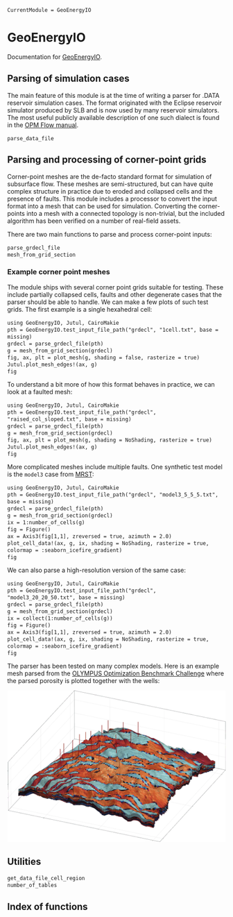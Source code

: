 ```@meta
CurrentModule = GeoEnergyIO
```

# GeoEnergyIO

Documentation for [GeoEnergyIO](https://github.com/sintefmath/GeoEnergyIO.jl).

## Parsing of simulation cases

The main feature of this module is at the time of writing a parser for .DATA reservoir simulation cases. The format originated with the Eclipse reservoir simulator produced by SLB and is now used by many reservoir simulators. The most useful publicly available description of one such dialect is found in the [OPM Flow manual](https://opm-project.org/?page_id=955).

```@docs
parse_data_file
```

## Parsing and processing of corner-point grids

Corner-point meshes are the de-facto standard format for simulation of subsurface flow. These meshes are semi-structured, but can have quite complex structure in practice due to eroded and collapsed cells and the presence of faults. This module includes a processor to convert the input format into a mesh that can be used for simulation. Converting the corner-points into a mesh with a connected topology is non-trivial, but the included algorithm has been verified on a number of real-field assets.

There are two main functions to parse and process corner-point inputs:

```@docs
parse_grdecl_file
mesh_from_grid_section
```

### Example corner point meshes

The module ships with several corner point grids suitable for testing. These include partially collapsed cells, faults and other degenerate cases that the parser should be able to handle. We can make a few plots of such test grids. The first example is a single hexahedral cell:

```@example
using GeoEnergyIO, Jutul, CairoMakie
pth = GeoEnergyIO.test_input_file_path("grdecl", "1cell.txt", base = missing)
grdecl = parse_grdecl_file(pth)
g = mesh_from_grid_section(grdecl)
fig, ax, plt = plot_mesh(g, shading = false, rasterize = true)
Jutul.plot_mesh_edges!(ax, g)
fig
```

To understand a bit more of how this format behaves in practice, we can look at a faulted mesh:

```@example
using GeoEnergyIO, Jutul, CairoMakie
pth = GeoEnergyIO.test_input_file_path("grdecl", "raised_col_sloped.txt", base = missing)
grdecl = parse_grdecl_file(pth)
g = mesh_from_grid_section(grdecl)
fig, ax, plt = plot_mesh(g, shading = NoShading, rasterize = true)
Jutul.plot_mesh_edges!(ax, g)
fig
```

More complicated meshes include multiple faults. One synthetic test model is the `model3` case from [MRST](https://www.mrst.no):

```@example
using GeoEnergyIO, Jutul, CairoMakie
pth = GeoEnergyIO.test_input_file_path("grdecl", "model3_5_5_5.txt", base = missing)
grdecl = parse_grdecl_file(pth)
g = mesh_from_grid_section(grdecl)
ix = 1:number_of_cells(g)
fig = Figure()
ax = Axis3(fig[1,1], zreversed = true, azimuth = 2.0)
plot_cell_data!(ax, g, ix, shading = NoShading, rasterize = true, colormap = :seaborn_icefire_gradient)
fig
```

We can also parse a high-resolution version of the same case:

```@example
using GeoEnergyIO, Jutul, CairoMakie
pth = GeoEnergyIO.test_input_file_path("grdecl", "model3_20_20_50.txt", base = missing)
grdecl = parse_grdecl_file(pth)
g = mesh_from_grid_section(grdecl)
ix = collect(1:number_of_cells(g))
fig = Figure()
ax = Axis3(fig[1,1], zreversed = true, azimuth = 2.0)
plot_cell_data!(ax, g, ix, shading = NoShading, rasterize = true, colormap = :seaborn_icefire_gradient)
fig
```

The parser has been tested on many complex models. Here is an example mesh parsed from the [OLYMPUS Optimization Benchmark Challenge](https://doi.org/10.1007/s10596-020-10003-4) where the parsed porosity is plotted together with the wells:

![image](assets/olympus_small.gif)

## Utilities

```@docs
get_data_file_cell_region
number_of_tables
```

## Index of functions

```@index
```
